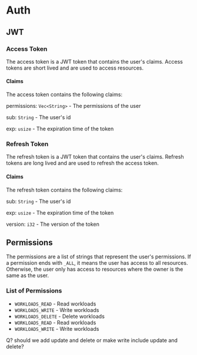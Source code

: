# Auth

## JWT

### Access Token

The access token is a JWT token that contains the user's claims.
Access tokens are short lived and are used to access resources.

#### Claims

The access token contains the following claims:

permissions: `Vec<String>` - The permissions of the user

sub: `String` - The user's id

exp: `usize` - The expiration time of the token

### Refresh Token

The refresh token is a JWT token that contains the user's claims.
Refresh tokens are long lived and are used to refresh the access token.

#### Claims

The refresh token contains the following claims:

sub: `String` - The user's id

exp: `usize` - The expiration time of the token

version: `i32` - The version of the token

## Permissions

The permissions are a list of strings that represent the user's permissions.
If a permission ends with `_ALL`, it means the user has access to all resources.
Otherwise, the user only has access to resources where the owner is the same as the user.

### List of Permissions

- `WORKLOADS_READ` - Read workloads
- `WORKLOADS_WRITE` - Write workloads
- `WORKLOADS_DELETE` - Delete workloads
- `WORKLOADS_READ` - Read workloads
- `WORKLOADS_WRITE` - Write workloads

Q? should we add update and delete or make write include update and delete?